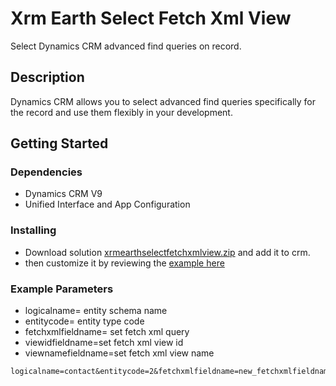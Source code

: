 # Xrm Earth Select Fetch Xml View

Select Dynamics CRM advanced find queries on record.

## Description

Dynamics CRM allows you to select advanced find queries specifically for the record and use them flexibly in your development.

## Getting Started

### Dependencies

* Dynamics CRM V9
* Unified Interface and App Configuration

### Installing

* Download solution [xrmearthselectfetchxmlview.zip](https://drive.google.com/file/d/1exqfkU8cDKNVhKykTZYzb0tfdWWgpL67/view?usp=sharing)  and add it to crm.
* then customize it by reviewing the [example here](https://drive.google.com/drive/u/0/folders/14MyAatLwWEs1QLG0hCma3a9ORaC2xB1U)



### Example Parameters

* logicalname= entity schema name
* entitycode= entity type code
* fetchxmlfieldname= set fetch xml query
* viewidfieldname=set fetch xml view id
* viewnamefieldname=set fetch xml view name
```
logicalname=contact&entitycode=2&fetchxmlfieldname=new_fetchxmlfieldname&viewidfieldname=new_viewidfieldname&viewnamefieldname=new_viewnamefieldname
```

